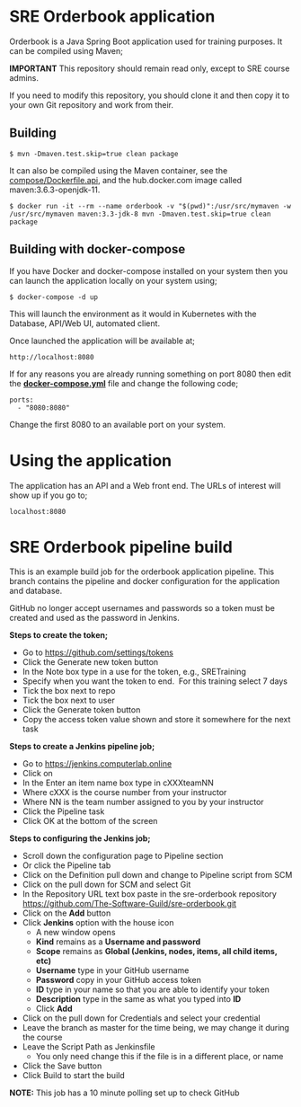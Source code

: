 # SRE Orderbook application

Orderbook is a Java Spring Boot application used for training purposes.  It can be compiled using Maven;

**IMPORTANT**
This repository should remain read only, except to SRE course admins.

If you need to modify this repository, you should clone it and then copy it to your own Git repository and work from their.

## Building

```
$ mvn -Dmaven.test.skip=true clean package
```

It can also be compiled using the Maven container, see the [compose/Dockerfile.api](compose/Dockerfile.api), and the hub.docker.com image called maven:3.6.3-openjdk-11.

```
$ docker run -it --rm --name orderbook -v "$(pwd)":/usr/src/mymaven -w /usr/src/mymaven maven:3.3-jdk-8 mvn -Dmaven.test.skip=true clean package
```

## Building with docker-compose

If you have Docker and docker-compose installed on your system then you can launch the application locally on your system using;

```
$ docker-compose -d up
```

This will launch the environment as it would in Kubernetes with the Database, API/Web UI, automated client.

Once launched the application will be available at;

```
http://localhost:8080
```

If for any reasons you are already running something on port 8080 then edit the [**docker-compose.yml**](docker-compose.yml) file and change the following code;

```
ports:
  - "8080:8080"
```

Change the first 8080 to an available port on your system.

# Using the application

The application has an API and a Web front end.  The URLs of interest will show up if you go to;

```
localhost:8080
```

# SRE Orderbook pipeline build

This is an example build job for the orderbook application pipeline.  This branch contains the pipeline and docker configuration for the application and database.

GitHub no longer accept usernames and passwords so a token must be created and used as the password in Jenkins.

**Steps to create the token;**
* Go to https://github.com/settings/tokens
* Click the Generate new token button
* In the Note box type in a use for the token, e.g., SRETraining
* Specify when you want the token to end.  For this training select 7 days
* Tick the box next to repo
* Tick the box next to user
* Click the Generate token button
* Copy the access token value shown and store it somewhere for the next task

**Steps to create a Jenkins pipeline job;**
* Go to https://jenkins.computerlab.online
* Click on
* In the Enter an item name box type in cXXXteamNN
* Where cXXX is the course number from your instructor
* Where NN is the team number assigned to you by your instructor
* Click the Pipeline task
* Click OK at the bottom of the screen

**Steps to configuring the Jenkins job;**
* Scroll down the configuration page to Pipeline section
* Or click the Pipeline tab
* Click on the Definition pull down and change to Pipeline script from SCM
* Click on the pull down for SCM and select Git
* In the Repository URL text box paste in the sre-orderbook repository
https://github.com/The-Software-Guild/sre-orderbook.git
* Click on the **Add** button
* Click  **Jenkins** option with the house icon
  * A new window opens
  * **Kind** remains as a **Username and password**
  * **Scope** remains as **Global (Jenkins, nodes, items, all child items, etc)**
  * **Username** type in your GitHub username
  * **Password** copy in your GitHub access token
  * **ID** type in your name so that you are able to identify your token
  * **Description** type in the same as what you typed into **ID**
  * Click **Add**
* Click on the pull down for Credentials and select your credential
* Leave the branch as master for the time being, we may change it during the course
* Leave the Script Path as Jenkinsfile
  - You only need change this if the file is in a different place, or name
* Click the Save button
* Click Build to start the build

**NOTE:** This job has a 10 minute polling set up to check GitHub
